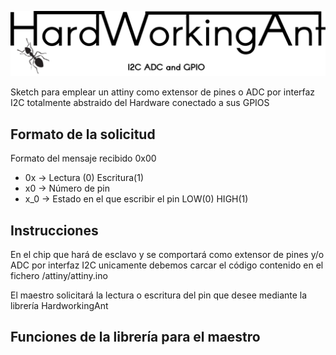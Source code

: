 ![HardworkingAnt](https://github.com/trastejant/HardworkingAnt/blob/master/img/HardworkingAnt.png)

Sketch para emplear un attiny como extensor de pines o ADC por interfaz I2C totalmente abstraido del Hardware conectado a sus GPIOS 

## Formato de la solicitud

Formato del mensaje recibido 0x00
 * 0x -> Lectura (0) Escritura(1) 
 * x0 -> Número de pin
 * x_0 -> Estado en el que escribir el pin LOW(0) HIGH(1)
 
 ## Instrucciones
 En el chip que hará de esclavo y se comportará como extensor de pines y/o ADC por interfaz I2C unicamente debemos carcar el código contenido en el fichero /attiny/attiny.ino
 
 El maestro solicitará la lectura o escritura del pin que desee mediante la librería HardworkingAnt
 
 ## Funciones de la librería para el maestro
